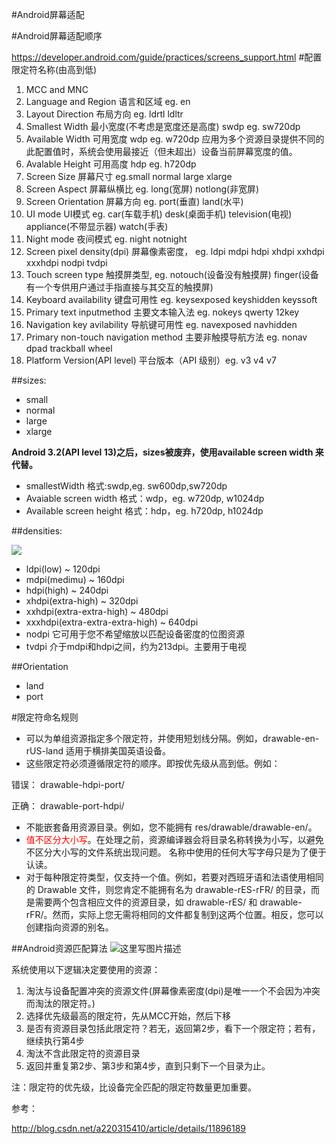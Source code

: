 #Android屏幕适配

#Android屏幕适配顺序

https://developer.android.com/guide/practices/screens_support.html
#配置限定符名称(由高到低)
1. MCC and MNC
2. Language and Region 语言和区域 eg. en
3. Layout Direction 布局方向 eg. ldrtl ldltr
4. Smallest Width 最小宽度(不考虑是宽度还是高度) sw<N>dp eg. sw720dp
5. Available Width 可用宽度 w<N>dp eg. w720dp 应用为多个资源目录提供不同的此配置值时，系统会使用最接近（但未超出）设备当前屏幕宽度的值。
6. Avalable Height 可用高度 h<N>dp eg. h720dp
7. Screen Size 屏幕尺寸 eg.small normal large xlarge
8. Screen Aspect 屏幕纵横比 eg. long(宽屏) notlong(非宽屏)
9. Screen Orientation 屏幕方向 eg. port(垂直) land(水平)
10. UI mode  UI模式 eg. car(车载手机) desk(桌面手机) television(电视) appliance(不带显示器) watch(手表)
11. Night mode 夜间模式 eg. night notnight
12. Screen pixel density(dpi) 屏幕像素密度， eg. ldpi mdpi hdpi xhdpi xxhdpi xxxhdpi nodpi tvdpi
13. Touch screen type 触摸屏类型, eg. notouch(设备没有触摸屏) finger(设备有一个专供用户通过手指直接与其交互的触摸屏)
14. Keyboard availability 键盘可用性 eg. keysexposed keyshidden keyssoft
15. Primary text inputmethod 主要文本输入法 eg. nokeys qwerty 12key
16. Navigation key avilability 导航键可用性 eg. navexposed navhidden
17. Primary non-touch navigation method 主要非触摸导航方法 eg. nonav dpad trackball wheel
18. Platform Version(API level) 平台版本（API 级别）eg. v3 v4 v7

##sizes:
- small
- normal
- large
- xlarge

**Android 3.2(API level 13)之后，sizes被废弃，使用available screen width 来代替。**

- smallestWidth  格式:sw<N>dp,eg. sw600dp,sw720dp
- Avaiable screen width 格式：w<N>dp，eg. w720dp, w1024dp
- Available screen height 格式：h<N>dp，eg. h720dp, h1024dp

##densities:

![](http://img.blog.csdn.net/20160122204438246)
- ldpi(low) ~ 120dpi
- mdpi(medimu) ~ 160dpi
- hdpi(high) ~ 240dpi
- xhdpi(extra-high) ~ 320dpi
- xxhdpi(extra-extra-high) ~ 480dpi
- xxxhdpi(extra-extra-extra-high) ~ 640dpi
- nodpi 它可用于您不希望缩放以匹配设备密度的位图资源
- tvdpi 介于mdpi和hdpi之间，约为213dpi。主要用于电视

##Orientation
- land
- port

#限定符命名规则
- 可以为单组资源指定多个限定符，并使用短划线分隔。例如，drawable-en-rUS-land 适用于横排美国英语设备。
- 这些限定符必须遵循限定符的顺序。即按优先级从高到低。例如：

错误： drawable-hdpi-port/

正确： drawable-port-hdpi/

- 不能嵌套备用资源目录。例如，您不能拥有 res/drawable/drawable-en/。
- <font color=red>值不区分大小写</font>。在处理之前，资源编译器会将目录名称转换为小写，以避免不区分大小写的文件系统出现问题。 名称中使用的任何大写字母只是为了便于认读。
- 对于每种限定符类型，仅支持一个值。例如，若要对西班牙语和法语使用相同的 Drawable 文件，则您肯定不能拥有名为 drawable-rES-rFR/ 的目录，而是需要两个包含相应文件的资源目录，如 drawable-rES/ 和 drawable-rFR/。然而，实际上您无需将相同的文件都复制到这两个位置。相反，您可以创建指向资源的别名。

##Android资源匹配算法
![这里写图片描述](http://img.blog.csdn.net/20161026152640938)

系统使用以下逻辑决定要使用的资源：

1. 淘汰与设备配置冲突的资源文件(屏幕像素密度(dpi)是唯一一个不会因为冲突而淘汰的限定符。)
2. 选择优先级最高的限定符，先从MCC开始，然后下移
3. 是否有资源目录包括此限定符？若无，返回第2步，看下一个限定符；若有，继续执行第4步
4. 淘汰不含此限定符的资源目录
5. 返回并重复第2步、第3步和第4步，直到只剩下一个目录为止。

注：限定符的优先级，比设备完全匹配的限定符数量更加重要。

参考：

http://blog.csdn.net/a220315410/article/details/11896189